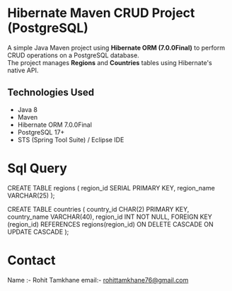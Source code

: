# Hibernate Maven CRUD Project (PostgreSQL)

A simple Java Maven project using **Hibernate ORM (7.0.0Final)** to perform CRUD operations on a PostgreSQL database.  
The project manages **Regions** and **Countries** tables using Hibernate's native API.


##  Technologies Used

- Java 8
- Maven
- Hibernate ORM 7.0.0Final
- PostgreSQL 17+
- STS (Spring Tool Suite) / Eclipse IDE

# Sql Query 
   CREATE TABLE regions (
    region_id SERIAL PRIMARY KEY,
    region_name VARCHAR(25)
);

CREATE TABLE countries (
    country_id CHAR(2) PRIMARY KEY,
    country_name VARCHAR(40),
    region_id INT NOT NULL,
    FOREIGN KEY (region_id) REFERENCES regions(region_id)
        ON DELETE CASCADE
        ON UPDATE CASCADE
);

# Contact 
 Name :- Rohit Tamkhane 
 email:- rohittamkhane76@gmail.com



